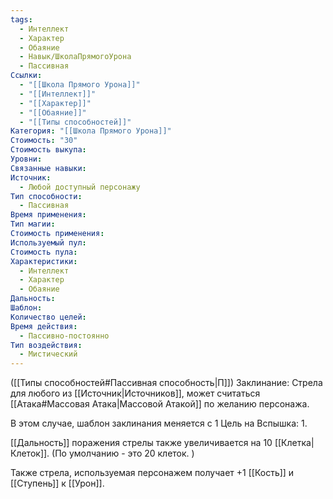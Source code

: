 ```yaml
---
tags:
  - Интеллект
  - Характер
  - Обаяние
  - Навык/ШколаПрямогоУрона
  - Пассивная
Ссылки:
  - "[[Школа Прямого Урона]]"
  - "[[Интеллект]]"
  - "[[Характер]]"
  - "[[Обаяние]]"
  - "[[Типы способностей]]"
Категория: "[[Школа Прямого Урона]]"
Стоимость: "30"
Стоимость выкупа: 
Уровни: 
Связанные навыки: 
Источник:
  - Любой доступный персонажу
Тип способности:
  - Пассивная
Время применения: 
Тип магии: 
Стоимость применения: 
Используемый пул: 
Стоимость пула: 
Характеристики:
  - Интеллект
  - Характер
  - Обаяние
Дальность: 
Шаблон: 
Количество целей: 
Время действия:
  - Пассивно-постоянно
Тип воздействия:
  - Мистический
---
```

([[Типы способностей#Пассивная способность|П]]) Заклинание: Стрела для любого из [[Источник|Источников]], может считаться [[Атака#Массовая Атака|Массовой Атакой]] по желанию персонажа. 

В этом случае, шаблон заклинания меняется с 1 Цель на Вспышка: 1. 

[[Дальность]] поражения стрелы также увеличивается на 10 [[Клетка|Клеток]]. (По умолчанию - это 20 клеток. )

Также стрела, используемая персонажем получает +1 [[Кость]] и [[Ступень]] к [[Урон]]. 

